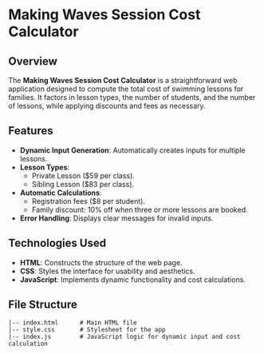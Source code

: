 # Making Waves Session Cost Calculator

## Overview

The **Making Waves Session Cost Calculator** is a straightforward web application designed to compute the total cost of swimming lessons for families. It factors in lesson types, the number of students, and the number of lessons, while applying discounts and fees as necessary.

## Features

- **Dynamic Input Generation**: Automatically creates inputs for multiple lessons.
- **Lesson Types**: 
  - Private Lesson ($59 per class).
  - Sibling Lesson ($83 per class).
- **Automatic Calculations**:
  - Registration fees ($8 per student).
  - Family discount: 10% off when three or more lessons are booked.
- **Error Handling**: Displays clear messages for invalid inputs.

## Technologies Used

- **HTML**: Constructs the structure of the web page.
- **CSS**: Styles the interface for usability and aesthetics.
- **JavaScript**: Implements dynamic functionality and cost calculations.

## File Structure

```plaintext
|-- index.html      # Main HTML file
|-- style.css       # Stylesheet for the app
|-- index.js        # JavaScript logic for dynamic input and cost calculation
